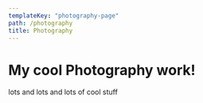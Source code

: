 ```yaml
---
templateKey: "photography-page"
path: /photography
title: Photography
---
```


# My cool Photography work!

lots and lots and lots of cool stuff
